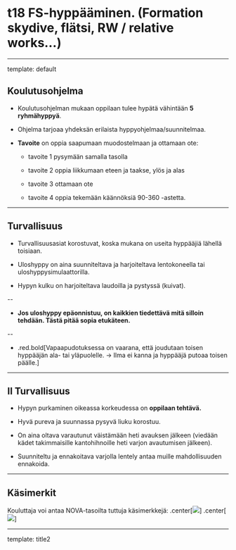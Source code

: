 # t18 FS-hyppääminen. (Formation skydive, flätsi, RW / relative works…)

---
template: default

## Koulutusohjelma

- Koulutusohjelman mukaan oppilaan tulee hypätä vähintään **5 ryhmähyppyä**.

- Ohjelma tarjoaa yhdeksän erilaista hyppyohjelmaa/suunnitelmaa.

- **Tavoite** on oppia saapumaan muodostelmaan ja ottamaan ote:

  -   tavoite 1 pysymään samalla tasolla

  -   tavoite 2 oppia liikkumaan eteen ja taakse, ylös ja alas

  -   tavoite 3 ottamaan ote

  -   tavoite 4 oppia tekemään käännöksiä 90-360 -astetta.

---

## Turvallisuus

-   Turvallisuusasiat korostuvat, koska mukana on useita hyppääjiä
    lähellä toisiaan.

-   Uloshyppy on aina suunniteltava ja harjoiteltava lentokoneella
    tai uloshyppysimulaattorilla.

-   Hypyn kulku on harjoiteltava laudoilla ja pystyssä (kuivat).

--

-   **Jos uloshyppy epäonnistuu, on kaikkien tiedettävä mitä
    silloin tehdään. Tästä pitää sopia etukäteen.**

--

-   .red.bold[Vapaapudotuksessa on vaarana, että joudutaan toisen hyppääjän ala-
    tai yläpuolelle. -&gt; Ilma ei kanna ja hyppääjä putoaa
    toisen päälle.]

---

## II Turvallisuus

-   Hypyn purkaminen oikeassa korkeudessa on **oppilaan tehtävä.**

-   Hyvä pureva ja suunnassa pysyvä liuku korostuu.

-   On aina oltava varautunut väistämään heti avauksen jälkeen (viedään
    kädet takimmaisille kantohihnoille heti varjon avautumisen jälkeen).

-   Suunniteltu ja ennakoitava varjolla lentely antaa muille
    mahdollisuuden ennakoida.

---

## Käsimerkit

Kouluttaja voi antaa NOVA-tasoilta tuttuja käsimerkkejä:
.center[![](./jatkokoulutuskuvat/kadet.png)]
.center[![](./jatkokoulutuskuvat/kadet2.png)]

---

template: title2

